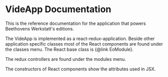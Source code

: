 # VideApp Documentation

This is the reference documentation for the application that powers Beethovens Werkstatt's editions.

The VideApp is implemented as a react-redux-application. Beside other application
specific classes most of the React components are found under the classes menu.
The React base class is {@link EoModule}.

The redux controllers are found under the modules menu.

The constructors of React components show the attributes used in JSX.
